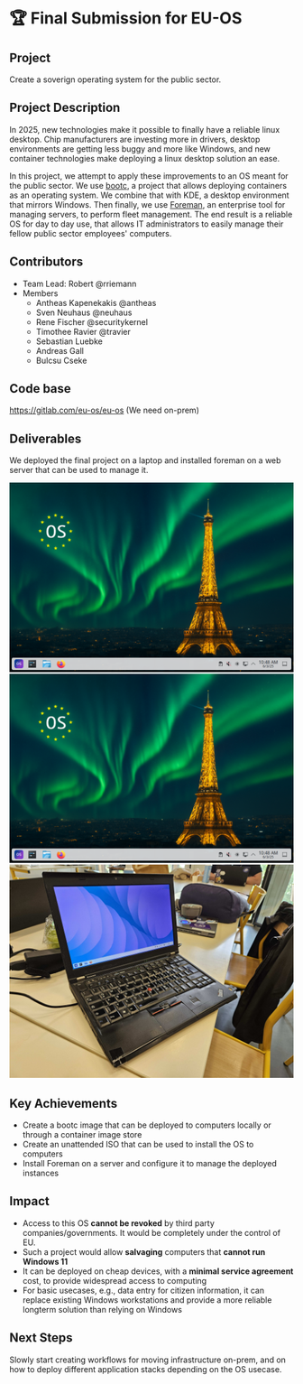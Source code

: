 # 🏆 Final Submission for EU-OS

## Project
Create a soverign operating system for the public sector. 

## Project Description
In 2025, new technologies make it possible to finally have a reliable linux desktop. Chip manufacturers are investing more in drivers, desktop environments are getting less buggy and more like Windows, and new container technologies make deploying a linux desktop solution an ease.

In this project, we attempt to apply these improvements to an OS meant for the public sector. We use [bootc](https://github.com/bootc-dev/bootc/), a project that allows deploying containers as an operating system. We combine that with KDE, a desktop environment that mirrors Windows. Then finally, we use [Foreman](https://theforeman.org), an enterprise tool for managing servers, to perform fleet management. The end result is a reliable OS for day to day use, that allows IT administrators to easily manage their fellow public sector employees' computers.

## Contributors
* Team Lead: Robert @rriemann
* Members
    * Antheas Kapenekakis @antheas
    * Sven Neuhaus @neuhaus
    * Rene Fischer @securitykernel
    * Timothee Ravier @travier
    * Sebastian Luebke
    * Andreas Gall
    * Bulcsu Cseke

## Code base
https://gitlab.com/eu-os/eu-os (We need on-prem)

## Deliverables 
We deployed the final project on a laptop and installed foreman on a web server that can be used to manage it.

![Desktop 1](./euos-desktop.png)
![Desktop 2](./euos-desktop.png)
![Laptop Demo](./demo.jpg)

## Key Achievements
* Create a bootc image that can be deployed to computers locally or through a container image store
* Create an unattended ISO that can be used to install the OS to computers
* Install Foreman on a server and configure it to manage the deployed instances

## Impact
* Access to this OS **cannot be revoked** by third party companies/governments. It would be completely under the control of EU.
* Such a project would allow **salvaging** computers that **cannot run Windows 11**
* It can be deployed on cheap devices, with a **minimal service agreement** cost, to provide widespread access to computing
* For basic usecases, e.g., data entry for citizen information, it can replace existing Windows workstations and provide a more reliable longterm solution than relying on Windows

## Next Steps
Slowly start creating workflows for moving infrastructure on-prem, and on how to deploy different application stacks depending on the OS usecase.
